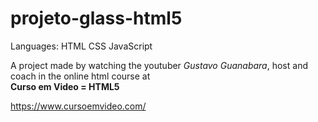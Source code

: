 # projeto-glass-html5

Languages:
HTML
CSS
JavaScript

A project made by watching the youtuber <em>Gustavo Guanabara</em>, host and coach in the online html course at <br>
<b>Curso em Video = HTML5</b>

https://www.cursoemvideo.com/
